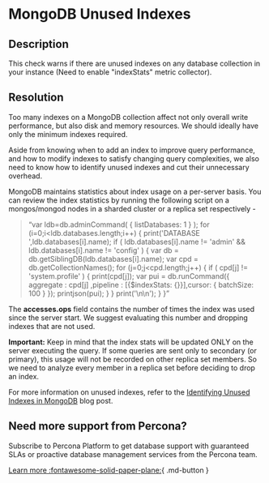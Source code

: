 # MongoDB Unused Indexes

## Description
This check warns if there are unused indexes on any database collection in your instance (Need to enable "indexStats" metric collector).

## Resolution

Too many indexes on a MongoDB collection affect not only overall write performance, but also disk and memory resources. We should ideally have only the minimum indexes required.

Aside from knowing when to add an index to improve query performance, and how to modify indexes to satisfy changing query complexities, we also need to know how to identify unused indexes and cut their unnecessary overhead.

MongoDB maintains statistics about index usage on a per-server basis. You can review the index
statistics by running the following script on a mongos/mongod nodes in a sharded cluster or a replica set respectively -

> “var ldb=db.adminCommand( { listDatabases: 1 } ); for (i=0;i<ldb.databases.length;i++)  {  print('DATABASE ',ldb.databases[i].name);   if ( ldb.databases[i].name != 'admin' && ldb.databases[i].name != 'config' ) {  var db = db.getSiblingDB(ldb.databases[i].name);  var cpd = db.getCollectionNames();  for (j=0;j<cpd.length;j++) {  if ( cpd[j] !=  'system.profile' ) { print(cpd[j]);  var pui = db.runCommand({ aggregate : cpd[j] ,pipeline : [{$indexStats: {}}],cursor: { batchSize: 100 }  });  printjson(pui);  }  }  print('\n\n'); }  }”


The **accesses.ops** field contains the number of times the index was used since the server start.
We suggest evaluating this number and dropping indexes that are not used.

**Important:** Keep in mind that the index stats will be updated ONLY on the server executing the query. If some queries are sent only to secondary (or primary), this usage will not be recorded on other replica set members. So we need to analyze every member in a replica set before deciding to drop an index.

For more information on unused indexes, refer to the [Identifying Unused Indexes in MongoDB](https://www.percona.com/blog/identifying-unused-indexes-in-mongodb/) blog post.





## Need more support from Percona?
Subscribe to Percona Platform to get database support with guaranteed SLAs or proactive database management services from the Percona team.

[Learn more :fontawesome-solid-paper-plane:](https://per.co.na/subscribe){ .md-button }
